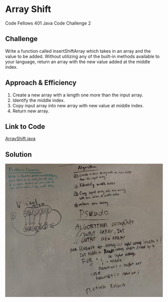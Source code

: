 # Array Shift
Code Fellows 401 Java Code Challenge 2

## Challenge
Write a function called insertShiftArray which takes in an array and the value to be added. Without utilizing any of the built-in methods available to your language, return an array with the new value added at the middle index.

## Approach & Efficiency
1. Create a new array with a length one more than the input array.
2. Identify the middle index.
3. Copy input array into new array with new value at middle index.
4. Return new array.

## Link to Code
[ArrayShift.java](../src/main/java/code401Challenges/ArrayShift/ArrayShift.java)


## Solution
![White Board](../assets/arrayShiftPseudo.jpg)